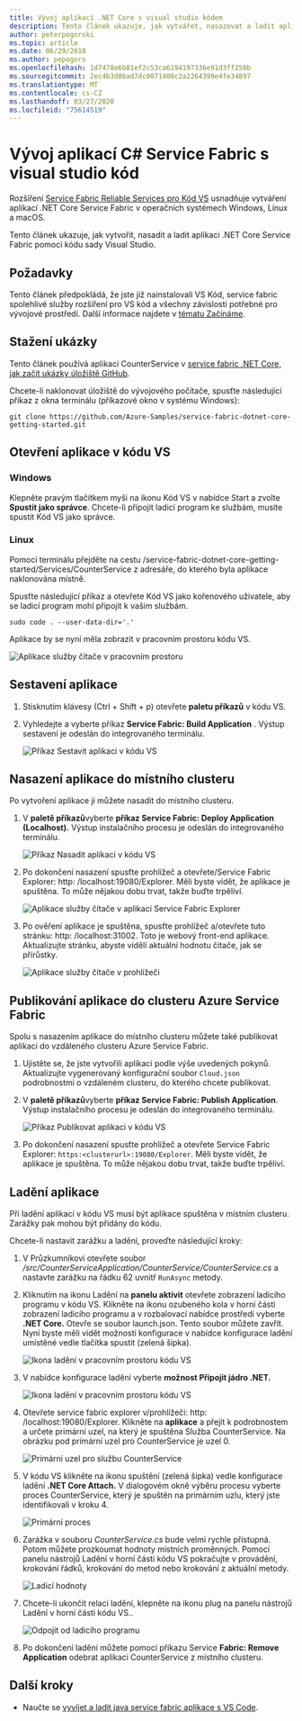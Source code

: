 ```yaml
---
title: Vývoj aplikací .NET Core s visual studio kódem
description: Tento článek ukazuje, jak vytvářet, nasazovat a ladit aplikace .NET Core Service Fabric pomocí kódu Sady Visual Studio.
author: peterpogorski
ms.topic: article
ms.date: 06/29/2018
ms.author: pepogors
ms.openlocfilehash: 1d7478e6b81ef2c53ca6194197336e91d3ff250b
ms.sourcegitcommit: 2ec4b3d0bad7dc0071400c2a2264399e4fe34897
ms.translationtype: MT
ms.contentlocale: cs-CZ
ms.lasthandoff: 03/27/2020
ms.locfileid: "75614519"
---
```

# <a name="develop-c-service-fabric-applications-with-visual-studio-code"></a>Vývoj aplikací C# Service Fabric s visual studio kód

Rozšíření [Service Fabric Reliable Services pro Kód VS](https://marketplace.visualstudio.com/items?itemName=ms-azuretools.vscode-service-fabric-reliable-services) usnadňuje vytváření aplikací .NET Core Service Fabric v operačních systémech Windows, Linux a macOS.

Tento článek ukazuje, jak vytvořit, nasadit a ladit aplikaci .NET Core Service Fabric pomocí kódu sady Visual Studio.

## <a name="prerequisites"></a>Požadavky

Tento článek předpokládá, že jste již nainstalovali VS Kód, service fabric spolehlivé služby rozšíření pro VS kód a všechny závislosti potřebné pro vývojové prostředí. Další informace najdete v [tématu Začínáme](./service-fabric-get-started-vs-code.md#prerequisites).

## <a name="download-the-sample"></a>Stažení ukázky
Tento článek používá aplikaci CounterService v [service fabric .NET Core, jak začít ukázky úložiště GitHub](https://github.com/Azure-Samples/service-fabric-dotnet-core-getting-started). 

Chcete-li naklonovat úložiště do vývojového počítače, spusťte následující příkaz z okna terminálu (příkazové okno v systému Windows):

```
git clone https://github.com/Azure-Samples/service-fabric-dotnet-core-getting-started.git
```

## <a name="open-the-application-in-vs-code"></a>Otevření aplikace v kódu VS

### <a name="windows"></a>Windows
Klepněte pravým tlačítkem myši na ikonu Kód VS v nabídce Start a zvolte **Spustit jako správce**. Chcete-li připojit ladicí program ke službám, musíte spustit Kód VS jako správce.

### <a name="linux"></a>Linux
Pomocí terminálu přejděte na cestu /service-fabric-dotnet-core-getting-started/Services/CounterService z adresáře, do kterého byla aplikace naklonována místně.

Spusťte následující příkaz a otevřete Kód VS jako kořenového uživatele, aby se ladicí program mohl připojit k vašim službám.
```
sudo code . --user-data-dir='.'
```

Aplikace by se nyní měla zobrazit v pracovním prostoru kódu VS.

![Aplikace služby čítače v pracovním prostoru](./media/service-fabric-develop-csharp-applications-with-vs-code/counter-service-application-in-workspace.png)

## <a name="build-the-application"></a>Sestavení aplikace
1. Stisknutím klávesy (Ctrl + Shift + p) otevřete **paletu příkazů** v kódu VS.
2. Vyhledejte a vyberte příkaz **Service Fabric: Build Application** . Výstup sestavení je odeslán do integrovaného terminálu.

   ![Příkaz Sestavit aplikaci v kódu VS](./media/service-fabric-develop-csharp-applications-with-vs-code/sf-build-application.png)

## <a name="deploy-the-application-to-the-local-cluster"></a>Nasazení aplikace do místního clusteru
Po vytvoření aplikace ji můžete nasadit do místního clusteru. 

1. V **paletě příkazů**vyberte **příkaz Service Fabric: Deploy Application (Localhost).** Výstup instalačního procesu je odeslán do integrovaného terminálu.

   ![Příkaz Nasadit aplikaci v kódu VS](./media/service-fabric-develop-csharp-applications-with-vs-code/sf-deploy-application.png)

4. Po dokončení nasazení spusťte prohlížeč a otevřete\/Service Fabric Explorer: http: /localhost:19080/Explorer. Měli byste vidět, že aplikace je spuštěna. To může nějakou dobu trvat, takže buďte trpěliví. 

   ![Aplikace služby čítače v aplikaci Service Fabric Explorer](./media/service-fabric-develop-csharp-applications-with-vs-code/sfx-verify-deploy.png)

4. Po ověření aplikace je spuštěna, spusťte prohlížeč a\/otevřete tuto stránku: http: /localhost:31002. Toto je webový front-end aplikace. Aktualizujte stránku, abyste viděli aktuální hodnotu čítače, jak se přírůstky.

   ![Aplikace služby čítače v prohlížeči](./media/service-fabric-develop-csharp-applications-with-vs-code/counter-service-running.png)

## <a name="publish-the-application-to-an-azure-service-fabric-cluster"></a>Publikování aplikace do clusteru Azure Service Fabric
Spolu s nasazením aplikace do místního clusteru můžete také publikovat aplikaci do vzdáleného clusteru Azure Service Fabric. 

1. Ujistěte se, že jste vytvořili aplikaci podle výše uvedených pokynů. Aktualizujte vygenerovaný konfigurační soubor `Cloud.json` podrobnostmi o vzdáleném clusteru, do kterého chcete publikovat.

2. V **paletě příkazů**vyberte **příkaz Service Fabric: Publish Application**. Výstup instalačního procesu je odeslán do integrovaného terminálu.

   ![Příkaz Publikovat aplikaci v kódu VS](./media/service-fabric-develop-csharp-applications-with-vs-code/sf-publish-application.png)

3. Po dokončení nasazení spusťte prohlížeč a otevřete Service Fabric Explorer: `https:<clusterurl>:19080/Explorer`. Měli byste vidět, že aplikace je spuštěna. To může nějakou dobu trvat, takže buďte trpěliví. 

## <a name="debug-the-application"></a>Ladění aplikace
Při ladění aplikací v kódu VS musí být aplikace spuštěna v místním clusteru. Zarážky pak mohou být přidány do kódu.

Chcete-li nastavit zarážku a ladění, proveďte následující kroky:
1. V Průzkumníkovi otevřete soubor */src/CounterServiceApplication/CounterService/CounterService.cs* a nastavte zarážku na řádku 62 uvnitř `RunAsync` metody.
3. Kliknutím na ikonu Ladění na **panelu aktivit** otevřete zobrazení ladicího programu v kódu VS. Klikněte na ikonu ozubeného kola v horní části zobrazení ladicího programu a v rozbalovací nabídce prostředí vyberte **.NET Core.** Otevře se soubor launch.json. Tento soubor můžete zavřít. Nyní byste měli vidět možnosti konfigurace v nabídce konfigurace ladění umístěné vedle tlačítka spustit (zelená šipka).

   ![Ikona ladění v pracovním prostoru kódu VS](./media/service-fabric-develop-csharp-applications-with-vs-code/debug-icon-workspace.png)

2. V nabídce konfigurace ladění vyberte **možnost Připojit jádro .NET.**

   ![Ikona ladění v pracovním prostoru kódu VS](./media/service-fabric-develop-csharp-applications-with-vs-code/debug-start.png)

3. Otevřete service fabric explorer v\/prohlížeči: http: /localhost:19080/Explorer. Klikněte na **aplikace** a přejít k podrobnostem a určete primární uzel, na který je spuštěna Služba CounterService. Na obrázku pod primární uzel pro CounterService je uzel 0.

   ![Primární uzel pro službu CounterService](./media/service-fabric-develop-csharp-applications-with-vs-code/counter-service-primary-node.png)

4. V kódu VS klikněte na ikonu spuštění (zelená šipka) vedle konfigurace ladění **.NET Core Attach.** V dialogovém okně výběru procesu vyberte proces CounterService, který je spuštěn na primárním uzlu, který jste identifikovali v kroku 4.

   ![Primární proces](./media/service-fabric-develop-csharp-applications-with-vs-code/select-process.png)

5. Zarážka v souboru *CounterService.cs* bude velmi rychle přístupná. Potom můžete prozkoumat hodnoty místních proměnných. Pomocí panelu nástrojů Ladění v horní části kódu VS pokračujte v provádění, krokování řádků, krokování do metod nebo krokování z aktuální metody. 

   ![Ladicí hodnoty](./media/service-fabric-develop-csharp-applications-with-vs-code/breakpoint-hit.png)

6. Chcete-li ukončit relaci ladění, klepněte na ikonu plug na panelu nástrojů Ladění v horní části kódu VS..
   
   ![Odpojit od ladicího programu](./media/service-fabric-develop-csharp-applications-with-vs-code/debug-bar-disconnect.png)
       
7. Po dokončení ladění můžete pomocí příkazu Service **Fabric: Remove Application** odebrat aplikaci CounterService z místního clusteru. 

## <a name="next-steps"></a>Další kroky

* Naučte se [vyvíjet a ladit java service fabric aplikace s VS Code](./service-fabric-develop-java-applications-with-vs-code.md).



